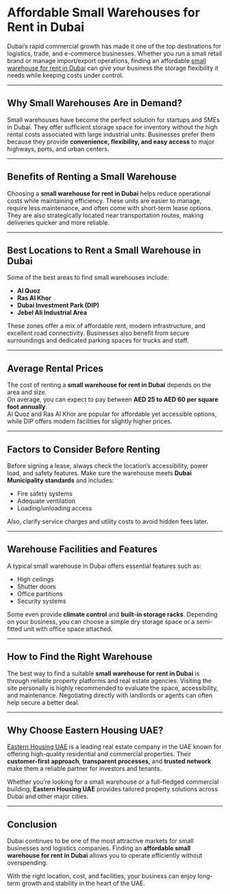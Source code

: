 # Affordable Small Warehouses for Rent in Dubai

Dubai’s rapid commercial growth has made it one of the top destinations for logistics, trade, and e-commerce businesses. Whether you run a small retail brand or manage import/export operations, finding an affordable [small warehouse for rent in Dubai](https://easternhousing.ae/property-type/rent-warehouses-in-dubai/) can give your business the storage flexibility it needs while keeping costs under control.

---

## Why Small Warehouses Are in Demand?

Small warehouses have become the perfect solution for startups and SMEs in Dubai. They offer sufficient storage space for inventory without the high rental costs associated with large industrial units. Businesses prefer them because they provide **convenience, flexibility, and easy access** to major highways, ports, and urban centers.

---

## Benefits of Renting a Small Warehouse

Choosing a **small warehouse for rent in Dubai** helps reduce operational costs while maintaining efficiency. These units are easier to manage, require less maintenance, and often come with short-term lease options. They are also strategically located near transportation routes, making deliveries quicker and more reliable.

---

## Best Locations to Rent a Small Warehouse in Dubai

Some of the best areas to find small warehouses include:

- **Al Quoz**
- **Ras Al Khor**
- **Dubai Investment Park (DIP)**
- **Jebel Ali Industrial Area**

These zones offer a mix of affordable rent, modern infrastructure, and excellent road connectivity. Businesses also benefit from secure surroundings and dedicated parking spaces for trucks and staff.

---

## Average Rental Prices

The cost of renting a **small warehouse for rent in Dubai** depends on the area and size.  
On average, you can expect to pay between **AED 25 to AED 60 per square foot annually**.  
Al Quoz and Ras Al Khor are popular for affordable yet accessible options, while DIP offers modern facilities for slightly higher prices.

---

## Factors to Consider Before Renting

Before signing a lease, always check the location’s accessibility, power load, and safety features. Make sure the warehouse meets **Dubai Municipality standards** and includes:

- Fire safety systems  
- Adequate ventilation  
- Loading/unloading access  

Also, clarify service charges and utility costs to avoid hidden fees later.

---

## Warehouse Facilities and Features

A typical small warehouse in Dubai offers essential features such as:

- High ceilings  
- Shutter doors  
- Office partitions  
- Security systems  

Some even provide **climate control** and **built-in storage racks**. Depending on your business, you can choose a simple dry storage space or a semi-fitted unit with office space attached.

---

## How to Find the Right Warehouse

The best way to find a suitable **small warehouse for rent in Dubai** is through reliable property platforms and real estate agencies. Visiting the site personally is highly recommended to evaluate the space, accessibility, and maintenance. Negotiating directly with landlords or agents can often help secure a better deal.

---

## Why Choose Eastern Housing UAE?

[Eastern Housing UAE](https://easternhousing.ae/) is a leading real estate company in the UAE known for offering high-quality residential and commercial properties. Their **customer-first approach**, **transparent processes**, and **trusted network** make them a reliable partner for investors and tenants.  

Whether you’re looking for a small warehouse or a full-fledged commercial building, **Eastern Housing UAE** provides tailored property solutions across Dubai and other major cities.

---

## Conclusion

Dubai continues to be one of the most attractive markets for small businesses and logistics companies. Finding an **affordable small warehouse for rent in Dubai** allows you to operate efficiently without overspending.  

With the right location, cost, and facilities, your business can enjoy long-term growth and stability in the heart of the UAE.
